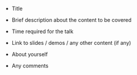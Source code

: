 - Title

- Brief description about the content to be covered

- Time required for the talk

- Link to slides / demos / any other content (if any)

- About yourself

- Any comments
